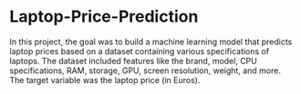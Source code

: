 # Laptop-Price-Prediction
In this project, the goal was to build a machine learning model that predicts laptop prices based on a dataset containing various specifications of laptops. The dataset included features like the brand, model, CPU specifications, RAM, storage, GPU, screen resolution, weight, and more. The target variable was the laptop price (in Euros).
